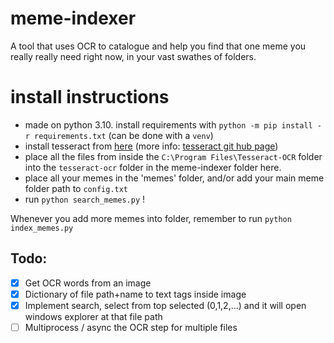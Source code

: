# meme-indexer
A tool that uses OCR to catalogue and help you find that one meme you really really need right now, in your vast swathes of folders.

# install instructions
- made on python 3.10. install requirements with `python -m pip install -r requirements.txt` (can be done with a `venv`)
- install tesseract from [here](https://digi.bib.uni-mannheim.de/tesseract/tesseract-ocr-w64-setup-v5.2.0.20220712.exe)
(more info: [tesseract git hub page](https://github.com/UB-Mannheim/tesseract/wiki))
- place all the files from inside the `C:\Program Files\Tesseract-OCR` folder into the `tesseract-ocr` folder in the meme-indexer folder here.
- place all your memes in the 'memes' folder, and/or add your main meme folder path to `config.txt`
- run `python search_memes.py` !

Whenever you add more memes into folder, remember to run `python index_memes.py`
## Todo:
- [x] Get OCR words from an image
- [x] Dictionary of file path+name to text tags inside image 
- [x] Implement search, select from top selected (0,1,2,...) and it will open windows explorer at that file path
- [ ] Multiprocess / async the OCR step for multiple files